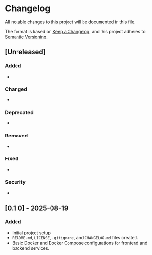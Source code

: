# Changelog

All notable changes to this project will be documented in this file.

The format is based on [Keep a Changelog](https://keepachangelog.com/en/1.1.0/),
and this project adheres to [Semantic Versioning](https://semver.org/spec/v2.0.0.html).

## [Unreleased]

### Added
-

### Changed
-

### Deprecated
-

### Removed
-

### Fixed
-

### Security
-


## [0.1.0] - 2025-08-19

### Added
- Initial project setup.
- `README.md`, `LICENSE`, `.gitignore`, and `CHANGELOG.md` files created.
- Basic Docker and Docker Compose configurations for frontend and backend services.
